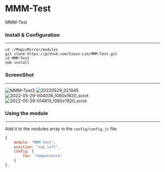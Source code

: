 # MMM-Test
MMM-Test

### Install & Configuration ###
___
    cd ~/MagicMirror/modules
    git clone https://github.com/Sieun-Lim/MMM-Test.git
    cd MMM-Test
    npm install


### ScreenShot ###
___
![MMM-Test3](https://user-images.githubusercontent.com/97720335/170534182-83f1ccef-79d0-4675-b0c9-8ee12f6dfb78.png)
![20220529_021045](https://user-images.githubusercontent.com/97720335/170835638-a03a6e9c-337a-47ee-b2f0-fc9973ef03ef.png)
![2022-05-29-004036_1080x1920_scrot](https://user-images.githubusercontent.com/97720335/170835643-8c004565-e38d-4d07-9071-b3428daaae44.png)
![2022-05-29-014813_1080x1920_scrot](https://user-images.githubusercontent.com/97720335/170835645-5a62b0b8-a428-47c3-aa41-d8dcc2c6e4db.png)



### Using the module ###
___
Add it to the modules array in the `config/config.js` file:
```javascript
{
    module: "MMM-Test",
    position: "top_left",
    config: {
        foo: "temperature"
    }
},
```
